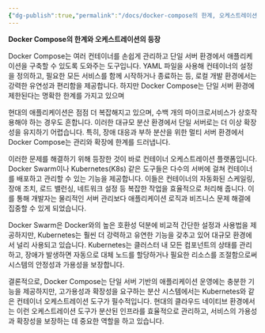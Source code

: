 ```yaml
---
{"dg-publish":true,"permalink":"/docs/docker-compose의 한계, 오케스트레이션의 등장/","title":"docker-compose의 한계, 오케스트레이션의 등장"}
---
```


**Docker Compose의 한계와 오케스트레이션의 등장**

Docker Compose는 여러 컨테이너를 손쉽게 관리하고 단일 서버 환경에서 애플리케이션을 구축할 수 있도록 도와주는 도구입니다. YAML 파일을 사용해 컨테이너의 설정을 정의하고, 필요한 모든 서비스를 함께 시작하거나 종료하는 등, 로컬 개발 환경에서는 강력한 유연성과 편리함을 제공합니다. 하지만 Docker Compose는 단일 서버 환경에 제한된다는 명확한 한계를 가지고 있으며

현대의 애플리케이션은 점점 더 복잡해지고 있으며, 수백 개의 마이크로서비스가 상호작용해야 하는 경우도 흔합니다. 이러한 대규모 분산 환경에서 단일 서버로는 더 이상 확장성을 유지하기 어렵습니다. 특히, 장애 대응과 부하 분산을 위한 멀티 서버 환경에서 Docker Compose는 관리와 확장에 한계를 드러냅니다.

이러한 문제를 해결하기 위해 등장한 것이 바로 컨테이너 오케스트레이션 플랫폼입니다. Docker Swarm이나 Kubernetes(K8s) 같은 도구들은 다수의 서버에 걸쳐 컨테이너를 배포하고 관리할 수 있는 기능을 제공합니다. 이들은 컨테이너의 자동화된 스케일링, 장애 조치, 로드 밸런싱, 네트워크 설정 등 복잡한 작업을 효율적으로 처리해 줍니다. 이를 통해 개발자는 물리적인 서버 관리보다 애플리케이션 로직과 비즈니스 문제 해결에 집중할 수 있게 되었습니다.

Docker Swarm은 Docker와의 높은 호환성 덕분에 비교적 간단한 설정과 사용법을 제공하지만, Kubernetes는 훨씬 더 강력하고 유연한 기능을 갖추고 있어 대규모 환경에서 널리 사용되고 있습니다. Kubernetes는 클러스터 내 모든 컴포넌트의 상태를 관리하고, 장애가 발생하면 자동으로 대체 노드를 할당하거나 필요한 리소스를 조절함으로써 시스템의 안정성과 가용성을 보장합니다.

결론적으로, Docker Compose는 단일 서버 기반의 애플리케이션 운영에는 충분한 기능을 제공하지만, 고가용성과 확장성을 요구하는 분산 시스템에서는 Kubernetes와 같은 컨테이너 오케스트레이션 도구가 필수적입니다. 현대의 클라우드 네이티브 환경에서는 이런 오케스트레이션 도구가 분산된 인프라를 효율적으로 관리하고, 서비스의 가용성과 확장성을 보장하는 데 중요한 역할을 하고 있습니다.

